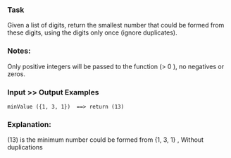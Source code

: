 ### Task
Given a list of digits, return the smallest number that could be formed from these digits, using the digits only once (ignore duplicates).

### Notes:
Only positive integers will be passed to the function (> 0 ), no negatives or zeros.
### Input >> Output Examples
```
minValue ({1, 3, 1})  ==> return (13)
```
### Explanation:
(13) is the minimum number could be formed from {1, 3, 1} , Without duplications